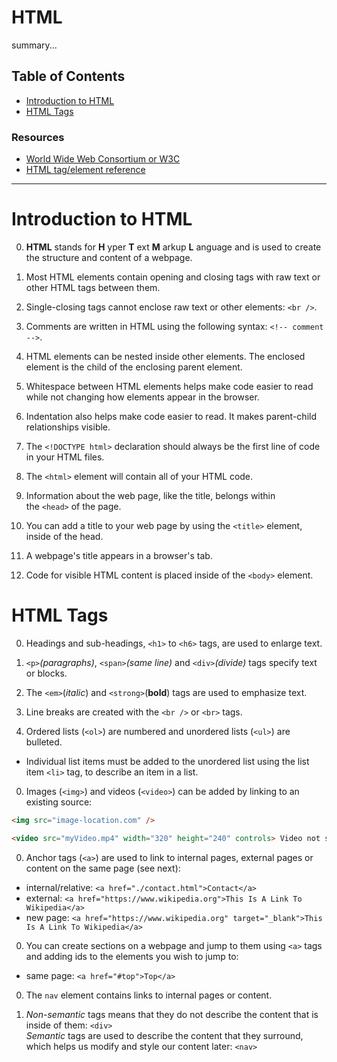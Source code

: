 # HTML

summary...

## Table of Contents

- [Introduction to HTML](#introduction-to-html)
- [HTML Tags](#html-tags)

### Resources

- [World Wide Web Consortium or W3C](https://w3.org/Consortium)
- [HTML tag/element reference](https://developer.mozilla.org/en-US/docs/Web/HTML/Element)

---

# Introduction to HTML

0. __HTML__ stands for __H__ yper __T__ ext __M__ arkup __L__ anguage and is used to create the structure and content of a webpage.

0. Most HTML elements contain opening and closing tags with raw text or other HTML tags between them.

0. Single-closing tags cannot enclose raw text or other elements: `<br />`.

0. Comments are written in HTML using the following syntax: `<!-- comment -->`.

0. HTML elements can be nested inside other elements. The enclosed element is the child of the enclosing parent element.

0. Whitespace between HTML elements helps make code easier to read while not changing how elements appear in the browser.

0. Indentation also helps make code easier to read. It makes parent-child relationships visible.

0. The `<!DOCTYPE html>` declaration should always be the first line of code in your HTML files.

0. The `<html>` element will contain all of your HTML code.

0. Information about the web page, like the title, belongs within the `<head>` of the page.

0. You can add a title to your web page by using the `<title>` element, inside of the head.

0. A webpage's title appears in a browser's tab.

0. Code for visible HTML content is placed inside of the `<body>` element.


# HTML Tags

0. Headings and sub-headings, `<h1>` to `<h6>` tags, are used to enlarge text.

0. `<p>`_(paragraphs)_, `<span>`_(same line)_ and `<div>`_(divide)_ tags specify text or blocks.

0. The `<em>`(_italic_) and `<strong>`(__bold__) tags are used to emphasize text.

0. Line breaks are created with the `<br />` or `<br>` tags.

0. Ordered lists (`<ol>`) are numbered and unordered lists (`<ul>`) are bulleted.

  - Individual list items must be added to the unordered list using the list item `<li>` tag, to describe an item in a list.

0. Images (`<img>`) and videos (`<video>`) can be added by linking to an existing source:

  ```html
  <img src="image-location.com" />

  <video src="myVideo.mp4" width="320" height="240" controls> Video not supported </video>
  ```

0. Anchor tags (`<a>`) are used to link to internal pages, external pages or content on the same page (see next):

  - internal/relative: `<a href="./contact.html">Contact</a>`  
  - external: `<a href="https://www.wikipedia.org">This Is A Link To Wikipedia</a>`  
  - new page: `<a href="https://www.wikipedia.org" target="_blank">This Is A Link To Wikipedia</a>`

0. You can create sections on a webpage and jump to them using `<a>` tags and adding ids to the elements you wish to jump to:

  - same page: `<a href="#top">Top</a>`

0. The `nav` element contains links to internal pages or content.

0. _Non-semantic_ tags means that they do not describe the content that is inside of them: `<div>`  
_Semantic_ tags are used to describe the content that they surround, which helps us modify and style our content later: `<nav>`
